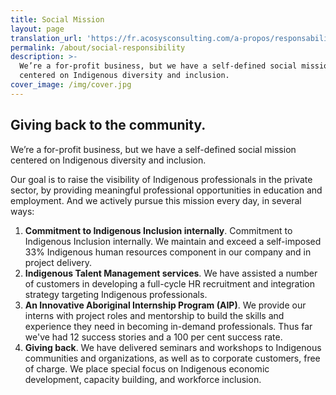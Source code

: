 ```yaml
---
title: Social Mission
layout: page
translation_url: 'https://fr.acosysconsulting.com/a-propos/responsabilite-sociale'
permalink: /about/social-responsibility
description: >-
  We’re a for-profit business, but we have a self-defined social mission
  centered on Indigenous diversity and inclusion.
cover_image: /img/cover.jpg
---
```

## Giving back to the community.

We’re a for-profit business, but we have a self-defined social mission centered on Indigenous diversity and inclusion.

Our goal is to raise the visibility of Indigenous professionals in the private sector, by providing meaningful professional opportunities in education and employment. And we actively pursue this mission every day, in several ways:

1. **Commitment to Indigenous Inclusion internally**. Commitment to Indigenous Inclusion internally. We maintain and exceed a self-imposed 33% Indigenous human resources component in our company and in project delivery.
2. **Indigenous Talent Management services**. We have assisted a number of customers in developing a full-cycle HR recruitment and integration strategy targeting Indigenous professionals.
3. **An Innovative Aboriginal Internship Program (AIP)**. We provide our interns with project roles and mentorship to build the skills and experience they need in becoming in-demand professionals. Thus far we've had 12 success stories and a 100 per cent success rate.
4. **Giving back**. We have delivered seminars and workshops to Indigenous communities and organizations, as well as to corporate customers, free of charge. We place special focus on Indigenous economic development, capacity building, and workforce inclusion.
